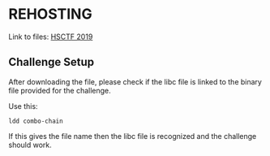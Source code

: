 # REHOSTING

Link to files: [HSCTF 2019](https://github.com/sajjadium/ctf-archives/tree/main/ctfs/HSCTF/2019/Combo_Chain)

## Challenge Setup
After downloading the file, please check if the libc file is linked to the binary file provided for the challenge.

Use this:
```
ldd combo-chain
```

If this gives the file name then the libc file is recognized and the challenge should work.